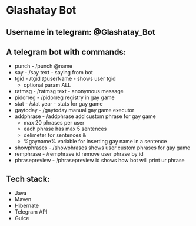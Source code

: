 # Glashatay Bot

## Username in telegram: @Glashatay_Bot

## A telegram bot with commands:
- punch - /punch @name
- say -  /say text  - saying from bot
- tgid - /tgid @userName - shows user tgid
  - optional param ALL
- ratmsg - /ratmsg text - anonymous message
- pidorreg - /pidorreg registry in gay game
- stat - /stat year - stats for gay game
- gaytoday - /gaytoday manual gay game executor
- addphrase - /addphrase  add custom phrase for gay game
  - max 20 phrases per user
  - each phrase has max 5 sentences
  - delimeter  for sentences &
  - %gayname% variable for inserting gay name in a sentence 
- showphrases - /showphrases shows user custom phrases for gay game
- remphrase - /remphrase id remove user phrase by id
- phrasepreview - /phrasepreview id shows how bot will print ur phrase

## Tech stack:
- Java
- Maven
- Hibernate
- Telegram API   
- Guice
